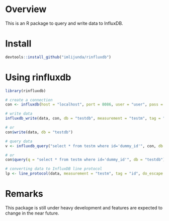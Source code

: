 # Overview

This is an R package to query and write data to InfluxDB.

# Install

```r
devtools::install_github("imlijunda/rinfluxdb")
```

# Using rinfluxdb

```r
library(rinfluxdb)

# create a connection
con <- influxdb(host = "localhost", port = 8086, user = "user", pass = "notmypass!")

# write data
influxdb_write(data, con, db = "testdb", measurement = "testm", tag = "id")

# or
con$write(data, db = "testdb")

# query data
v <- influxdb_query("select * from testm where id='dummy_id'", con, db = "testdb")

# or
con$query(q = "select * from testm where id='dummy_id'", db = "testdb")

# converting data to InfluxDB line protocol
lp <- line_protocol(data, measurement = "testm", tag = "id", do_escape = TRUE, force_integer = TRUE, epoch = "u")
```

# Remarks

This package is still under heavy development and features are expected to change
in the near future.
